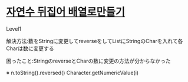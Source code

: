 # [자연수 뒤집어 배열로만들기](https://programmers.co.kr/learn/courses/30/lessons/12932)

Level1

解決方法:数をStringに変更してreverseをしてListにStringのCharを入れて各Charは数に変更する

困ったこと:StringのreverseとCharの数に変更の方法が分からなかった

※
n.toString().reversed()
Character.getNumericValue(i)